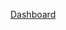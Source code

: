 [Dashboard](https://public.tableau.com/app/profile/vidhi.patel6298/viz/covid_analysis_17005949750860/Dashboard1)
